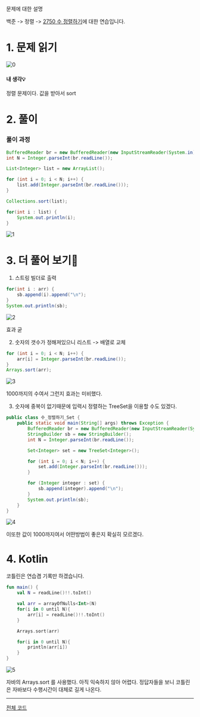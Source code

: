 문제에 대한 설명

백준 -> 정렬 -> <a href="https://www.acmicpc.net/problem/2750" target="_blank">2750 수 정렬하기</a>에 대한 연습입니다.

# 1. 문제 읽기

![0](https://user-images.githubusercontent.com/45132207/105104109-04443b80-5af5-11eb-95d7-514e0fdf3064.png)

#### 내 생각💡

정렬 문제이다. 값을 받아서 sort

# 2. 풀이

### 풀이 과정

```java
BufferedReader br = new BufferedReader(new InputStreamReader(System.in));
int N = Integer.parseInt(br.readLine());

List<Integer> list = new ArrayList();

for (int i = 0; i < N; i++) {
    list.add(Integer.parseInt(br.readLine()));
}

Collections.sort(list);

for(int i : list) {
    System.out.println(i);
}
```

![1](https://user-images.githubusercontent.com/45132207/105104114-05756880-5af5-11eb-9f58-8dd4acd87de4.PNG)


# 3. 더 풀어 보기🚨

1. 스트링 빌더로 출력

```java
for(int i : arr) {
    sb.append(i).append("\n");
}
System.out.println(sb);
```

![2](https://user-images.githubusercontent.com/45132207/105104659-065aca00-5af6-11eb-9df9-81738c382017.PNG)

효과 굳

2. 숫자의 갯수가 정해져있으니 리스트 -> 배열로 교체

```java
for (int i = 0; i < N; i++) {
    arr[i] = Integer.parseInt(br.readLine());
}
Arrays.sort(arr);
```

![3](https://user-images.githubusercontent.com/45132207/105104661-078bf700-5af6-11eb-89aa-2710d19ef63a.PNG)

1000까지의 수여서 그런지 효과는 미비했다.

3. 숫자에 중복이 없기때문에 입력시 정렬하는 TreeSet을 이용할 수도 있겠다.

```java
public class 수_정렬하기_Set {
    public static void main(String[] args) throws Exception {
        BufferedReader br = new BufferedReader(new InputStreamReader(System.in));
        StringBuilder sb = new StringBuilder();
        int N = Integer.parseInt(br.readLine());

        Set<Integer> set = new TreeSet<Integer>();

        for (int i = 0; i < N; i++) {
            set.add(Integer.parseInt(br.readLine()));
        }

        for (Integer integer : set) {
            sb.append(integer).append("\n");
        }
        System.out.println(sb);
    }
}
```

![4](https://user-images.githubusercontent.com/45132207/105108073-cea35080-5afc-11eb-8138-10e5f8f74d46.PNG)

이또한 값이 1000까지여서 어떤방법이 좋은지 확실히 모르겠다.

# 4. Kotlin

코틀린은 연습겸 기록만 하겠습니다.

```kotlin
fun main() {
    val N = readLine()!!.toInt()

    val arr = arrayOfNulls<Int>(N)
    for(i in 0 until N){
        arr[i] = readLine()!!.toInt()
    }

    Arrays.sort(arr)

    for(i in 0 until N){
        println(arr[i])
    }
}
```
![5](https://user-images.githubusercontent.com/45132207/105108075-cfd47d80-5afc-11eb-89ca-0aff81079153.jpg)

자바의 Arrays.sort 를 사용했다.
아직 익숙하지 않아 어렵다.
정답자들을 보니 코틀린은 자바보다 수행시간이 대체로 길게 나온다.


---
<a href="https://github.com/azqazq195/Coding-Test/blob/master/src/Baekjun/정렬/수_정렬하기1.java" target="_blank">전체 코드</a>